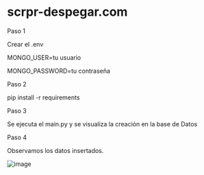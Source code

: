 # scrpr-despegar.com
Paso 1

Crear el .env

MONGO_USER=tu usuario

MONGO_PASSWORD=tu contraseña

Paso 2

pip install -r requirements

Paso 3 

Se ejecuta el main.py y se visualiza la creación en la base de Datos

Paso 4

Observamos los datos insertados.

![image](https://github.com/darroyo606/scrpr-despegar.com/assets/55005126/338d8ce1-1415-4855-bd24-66d1b0ff4dbc)
